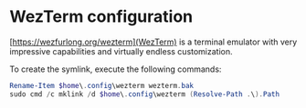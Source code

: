 # WezTerm configuration

[https://wezfurlong.org/wezterm](WezTerm) is a terminal emulator with very impressive capabilities and virtually endless customization.

To create the symlink, execute the following commands:
```powershell
Rename-Item $home\.config\wezterm wezterm.bak
sudo cmd /c mklink /d $home\.config\wezterm (Resolve-Path .\).Path
```
